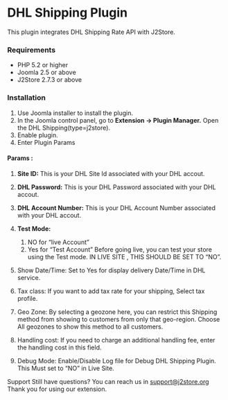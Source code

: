 # DHL Shipping Plugin

This plugin integrates DHL Shipping Rate API with J2Store.

### Requirements

* PHP 5.2 or higher
* Joomla 2.5 or above
* J2Store 2.7.3 or above

### Installation

1. Use Joomla installer to install the plugin.
2. In the Joomla control panel, go to **Extension -> Plugin Manager.** Open the DHL Shipping(type=j2store).
3. Enable plugin.
4. Enter Plugin Params
 
#### Params :
1. **Site ID:**
	This is your DHL Site Id associated with your DHL accout.

2. **DHL Password:**
	This is your DHL Password associated with your DHL accout.

3. **DHL Account Number:**
	This is your DHL Account Number associated with your DHL accout.

4. **Test Mode:**
	1. NO for “live Account” 
	2. Yes for “Test Account” 
		Before going live, you can test your store using the Test mode. IN LIVE SITE , THIS	SHOULD BE SET TO “NO”.

5. Show Date/Time:
	Set to Yes for display delivery Date/Time in DHL service.

6. Tax class:
	If you want to add tax rate for your shipping, Select tax profile.

7. Geo Zone:
	By selecting a geozone here, you can restrict this Shipping method from showing to customers from only that geo-region. Choose All geozones to show this method to all customers.

8. Handling cost:
	If you need to charge an additional handling fee, enter the handling cost in this field.

9. Debug Mode:
	Enable/Disable Log file for Debug DHL Shipping Plugin. This Must set to “NO” in Live Site.

Support
	Still have questions? You can reach us in support@j2store.org 
Thank you for using our extension.